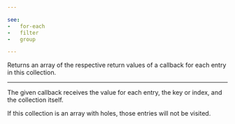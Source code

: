 ```yaml
---

see:
-   for-each
-   filter
-   group

---
```


Returns an array of the respective return values of a callback for each entry in
this collection.

---

The given callback receives the value for each entry, the key or index, and the
collection itself.

If this collection is an array with holes, those entries will not be visited.

